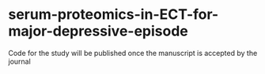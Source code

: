# serum-proteomics-in-ECT-for-major-depressive-episode

Code for the study will be published once the manuscript is accepted by the journal

